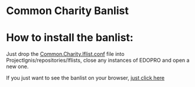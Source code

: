 # Common Charity Banlist

# How to install the banlist:
Just drop the [Common.Charity.lflist.conf](https://github.com/diamonddudetcg/edopro-custom-banlists/releases/tag/CommonCharity) file into ProjectIgnis/repositories/lflists, close any instances of EDOPRO and open a new one. 

If you just want to see the banlist on your browser, [just click here](https://diamonddudetcg.github.io/edopro-custom-banlists/)
